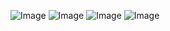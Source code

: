 ![Image](https://github.com/user-attachments/assets/d6e73c69-63a8-4ca7-9d22-1d8c4b41f452)
![Image](https://github.com/user-attachments/assets/bcfdf7ca-2154-48bd-ad3f-a0b6c7cbea97)
![Image](https://github.com/user-attachments/assets/d5ff3d02-2cca-4dd6-8e5b-e26ef76ab868)
![Image](https://github.com/user-attachments/assets/3b627e14-ecec-4188-ad50-184eadf386aa)
